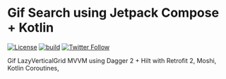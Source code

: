 # Gif Search using Jetpack Compose + Kotlin

[![License](https://img.shields.io/badge/License-Apache%202.0-blue.svg)](https://www.apache.org/licenses/LICENSE-2.0)
[![build](https://github.com/jaredsburrows/android-gif-search/actions/workflows/build.yml/badge.svg)](https://github.com/jaredsburrows/android-gif-search/actions/workflows/build.yml)
[![Twitter Follow](https://img.shields.io/twitter/follow/jaredsburrows.svg?style=social)](https://twitter.com/jaredsburrows)


Gif LazyVerticalGrid MVVM using Dagger 2 + Hilt with Retrofit 2, Moshi, Kotlin Coroutines,


